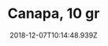 ---
draft: false
region: it
date: 2018-12-07T10:14:48.939Z

tags: ["italiano"]
moods: ["italiano"]
categories: ["italiano"]

weight: 4
title: Canapa, 10 gr
description: Infiorescenze di canapa sativa, varietà Futura75. Un momento di relax.
price: 8 € + Spese di spedizione
image: /img/1200x675/product-00-canapa.jpg
lowImage: /img/480x270/product-00-canapa.jpg
cta: 'callto:+393408931544'

---
